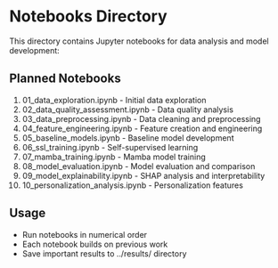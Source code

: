 ﻿# Notebooks Directory

This directory contains Jupyter notebooks for data analysis and model development:

## Planned Notebooks
1. 01_data_exploration.ipynb - Initial data exploration
2. 02_data_quality_assessment.ipynb - Data quality analysis
3. 03_data_preprocessing.ipynb - Data cleaning and preprocessing
4. 04_feature_engineering.ipynb - Feature creation and engineering
5. 05_baseline_models.ipynb - Baseline model development
6. 06_ssl_training.ipynb - Self-supervised learning
7. 07_mamba_training.ipynb - Mamba model training
8. 08_model_evaluation.ipynb - Model evaluation and comparison
9. 09_model_explainability.ipynb - SHAP analysis and interpretability
10. 10_personalization_analysis.ipynb - Personalization features

## Usage
- Run notebooks in numerical order
- Each notebook builds on previous work
- Save important results to ../results/ directory
